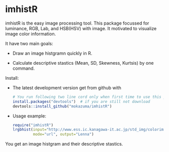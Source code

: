 <!-- README.md is generated from README.Rmd. Please edit that file -->
imhistR
=======

imhistR is the easy image processing tool. This package focussed for luminance, RGB, Lab, and HSB(HSV) with image. It motivated to visualize image color information.

It have two main goals:

-   Draw an image histgramn quickly in R.

-   Calculate descriptive stastics (Mean, SD, Skewness, Kurtsis) by one command.

Install:

-   The latest development version get from github with

    ``` r
    # You run following two line cord only when first time to use this package.
    install.packages("devtools")  # if you are still not download
    devtools::install_github("mokazuma/imhistR")
    ```

-   Usage example:

    ``` r
    require("imhistR")
    lrgbhist(input="http://www.ess.ic.kanagawa-it.ac.jp/std_img/colorimage/Lenna.jpg", 
             mode="url", output="Lenna")
    ```

You get an image histgram and their descriptive stastics.
